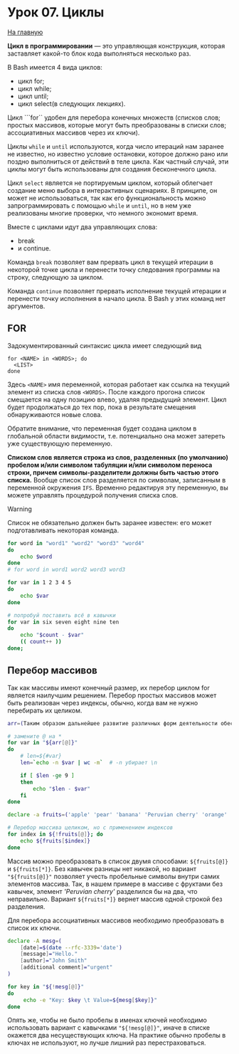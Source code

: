 # Урок 07. Циклы
[На главную](/mdk0401.github.io)

**Цикл в программировании** — это управляющая конструкция, которая заставляет какой-то блок кода выполняться несколько раз.

В Bash имеется 4 вида циклов:

+ цикл for;
+ цикл while;
+ цикл until;
+ цикл select(в следующих лекциях).

Цикл ```for`` удобен для перебора конечных множеств (списков слов; простых массивов, которые могут быть преобразованы в списки слов; ассоциативных массивов через их ключи).

Циклы ```while``` и ```until``` используются, когда число итераций нам заранее не известно, но известно условие остановки, которое должно рано или поздно выполниться от действий в теле цикла. Как частный случай, эти циклы могут быть использованы для создания бесконечного цикла.

Цикл ```select``` является не портируемым циклом, который облегчает создание меню выбора в интерактивных сценариях. В принципе, он может не использоваться, так как его функциональность можно запрограммировать с помощью ```while``` и ```until```, но в нем уже реализованы многие проверки, что немного экономит время.

Вместе с циклами идут два управляющих слова: 
+ break 
+ и continue. 

Команда ```break``` позволяет вам прервать цикл в текущей итерации в некоторой точке цикла и перенести точку следования программы на строку, следующую за циклом. 

Команда ```continue``` позволяет прервать исполнение текущей итерации и перенести точку исполнения в начало цикла. В Bash у этих команд нет аргументов.

## FOR
Задокументированный синтаксис цикла имеет следующий вид

```
for <NAME> in <WORDS>; do
  <LIST>
done
```

Здесь ```<NAME>``` имя переменной, которая работает как ссылка на текущий элемент из списка слов ```<WORDS>```. После каждого прогона список смещается на одну позицию влево, удаляя предыдущий элемент. Цикл будет продолжаться до тех пор, пока в результате смещения обнаруживаются новые слова.

Обратите внимание, что переменная будет создана циклом в глобальной области видимости, т.е. потенциально она может затереть уже существующую переменную. 

**Списком слов является строка из слов, разделенных (по умолчанию) пробелом и/или символом табуляции и/или символом переноса строки, причем символы-разделители должны быть частью этого списка.** Вообще список слов разделяется по символам, записанным в переменной окружения ```IFS```. Временно редактируя эту переменную, вы можете управлять процедурой получения списка слов.

> [!WARNING]
> Список не обязательно должен быть заранее известен: его может подготавливать некоторая команда.

```bash
for word in "word1" "word2" "word3" "word4"
do
    echo $word
done
# for word in word1 word2 word3 word3
```

```bash
for var in 1 2 3 4 5
do
    echo $var
done
```

```bash
# попробуй поставить всё в кавычки
for var in six seven eight nine ten
do
    echo "$count - $var"
    (( count++ ))
done;
```

## Перебор массивов
Так как массивы имеют конечный размер, их перебор циклом for является наилучшим решением. Перебор простых массивов может быть реализован через индексы, обычно, когда вам не нужно перебирать их целиком.

```bash
arr=(Таким образом дальнейшее развитие различных форм деятельности обеспечивает широкому кругу участие в формировании систем массового участия.)

# замените @ на *
for var in "${arr[@]}" 
do
    # len=${#var}
    len=`echo -n $var | wc -m`  # -n убирает \n

    if [ $len -ge 9 ]
    then
        echo "$len - $var"
    fi
done
```

```bash
declare -a fruits=('apple' 'pear' 'banana' 'Peruvian cherry' 'orange' 'grapes' 'pineapple')

# Перебор массива целиком, но с применением индексов
for index in ${!fruits[@]}; do
    echo ${fruits[$index]}
done
```

Массив можно преобразовать в список двумя способами: ```${fruits[@]}``` и ```${fruits[*]}```. Без кавычек разницы нет никакой, но вариант ```"${fruits[@]}"``` позволяет учесть пробельные символы внутри самих элементов массива. Так, в нашем примере в массиве с фруктами без кавычек, элемент *'Peruvian cherry'* разделился бы на два, что неправильно. Вариант ```${fruits[*]}``` вернет массив одной строкой без разделения.

Для перебора ассоциативных массивов необходимо преобразовать в список их ключи.

```bash
declare -A mesg=(
	[date]=$(date --rfc-3339='date')
	[message]="Hello."
	[author]="John Smith"
	[additional comment]="urgent"
)

for key in "${!mesg[@]}"
do
     echo -e "Key: $key \t Value=${mesg[$key]}"
done
```

Опять же, чтобы не было пробелы в именах ключей необходимо использовать вариант с кавычками ```"${!mesg[@]}"```, иначе в списке окажется два несуществующих ключа. На практике обычно пробелы в ключах не используют, но лучше лишний раз перестраховаться.


